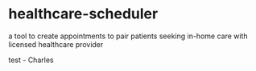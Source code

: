 # healthcare-scheduler

a tool to create appointments to pair patients seeking in-home care with licensed healthcare provider

test - Charles

